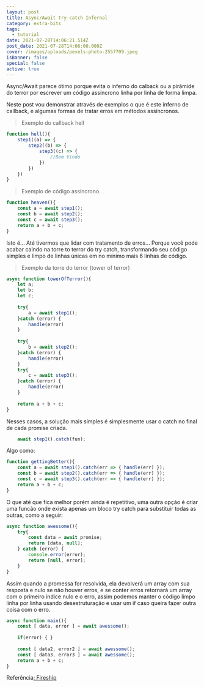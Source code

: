 ```yaml
---
layout: post
title: Async/Await try-catch Infernal
category: extra-bits
tags:
  - tutorial
date: 2021-07-28T14:06:21.514Z
post_date: 2021-07-28T14:06:00.000Z
cover: /images/uploads/pexels-photo-2557709.jpeg
isBanner: false
special: false
active: true
---
```

Async/Await parece ótimo porque evita o inferno do calback ou a pirâmide do terror por escrever um código assíncrono linha por linha de forma limpa.

Neste post vou demonstrar através de exemplos o que é este inferno de callback, e algumas formas de tratar erros em métodos assíncronos.

> Exemplo do callback hell

```javascript
function hell(){
	step1((a) => {
		step2((b) => {
			step3((c) => {
				//Bem Vindo
			})
		})
	})
}
```

> Exemplo de código assíncrono.

```javascript
function heaven(){
	const a = await step1();
	const b = await step2();
	const c = await step3();
	return a + b + c;
}
```

Isto é... Até tivermos que lidar com tratamento de erros... Porque você pode acabar caindo na torre to terror do try catch, transformando seu código simples e limpo de linhas únicas em no mínimo mais 6 linhas de código.

> Exemplo da torre do terror (tower of terror)

```javascript
async function towerOfTerror(){
	let a;
	let b;
	let c;
	
	try{
		a = await step1();
	}catch (error) {
		handle(error)
	}
	
	try{
		b = await step2();
	}catch (error) {
		handle(error)
	}
	try{
		c = await step3();
	}catch (error) {
		handle(error)
	}
	
	return a + b + c;
}
```

Nesses casos, a solução mais simples é simplesmente usar o catch no final de cada promise criada.

```javascript
	await step1().catch(fun);
```

Algo como:

```javascript
function gettingBetter(){
	const a = await step1().catch(err => { handle(err) });
	const b = await step2().catch(err => { handle(err) });
	const c = await step3().catch(err => { handle(err) });
	return a + b + c;
}
```

O que até que fica melhor porém ainda é repetitivo, uma outra opção é criar uma funcão onde exista apenas um bloco try catch para substituir todas as outras, como a seguir:

```javascript
async function awessome(){
	try{
		const data = await promise;		
		return [data, null];
	} catch (error) {
		console.error(error);
		return [null, error];
	}
}
```

Assim quando a promessa for resolvida, ela devolverá um array com sua resposta e nulo se não houver erros, e se conter erros retornará um array com o primeiro índice nulo e o erro, assim podemos manter o código limpo linha por linha usando desestruturação e usar um if caso queira fazer outra coisa com o erro.

```javascript
async function main(){
	const [ data, error ] = await awessome();
	
	if(error) { }
	
	const [ data2, error2 ] = await awessome();
	const [ data3, error3 ] = await awessome();
	return a + b + c;
}
```

Referência[: Fireship](https://www.youtube.com/watch?v=ITogH7lJTyE)